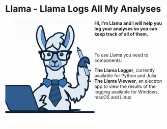 # Llama - Llama Logs All My Analyses


<img src="icon/llama.png" width="280" align="left"/>


#### Hi, I'm Llama and I will help you log your analyses so you can keep track of all of them.
<br/>

To use Llama you need to components: 
 - **The Llama Logger**, currently available for Python and Julia
 - **The Llama Vievwer**, an electron app to view the results of the logging available for Windows, macOS and Linux
